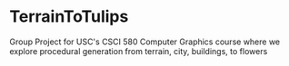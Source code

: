 # TerrainToTulips
Group Project for USC's CSCI 580 Computer Graphics course where we explore procedural generation from terrain, city, buildings, to flowers
